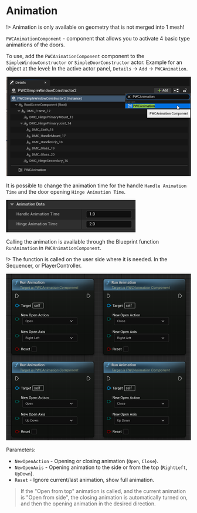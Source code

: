 # Animation

!> Animation is only available on geometry that is not merged into 1 mesh!

`PWCAnimationComponent` - component that allows you to activate 4 basic type animations of the doors.

To use, add the `PWCAnimationComponent` component to the `SimpleWindowConstructor` or `SimpleDoorConstructor` actor. Example for an object at the level: In the active actor panel, `Details` -> `Add` -> `PWCAnimation`.

![](./img/AddAnimationComponent1.png ':size=40%')

It is possible to change the animation time for the handle `Handle Animation Time` and the door opening `Hinge Animation Time`.

![](./img/AddAnimationComponent2.png ':size=30%')

Calling the animation is available through the Blueprint function `RunAnimation` in `PWCAnimationComponent`.

!> The function is called on the user side where it is needed. In the Sequencer, or PlayerController.

![](./img/AddAnimationComponent3.png ':size=30%')

Parameters:
- `NewOpenAction` - Opening or closing animation (`Open`, `Close`).
- `NewOpenAxis` - Opening animation to the side or from the top (`RightLeft`, `UpDown`).
- `Reset` - Ignore current/last animation, show full animation.
 
> If the "Open from top" animation is called, and the current animation is "Open from side", the closing animation is automatically turned on, and then the opening animation in the desired direction.
